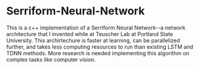 # Serriform-Neural-Network
This is a c++ implementation of a Serriform Neural Network--a network architecture that I invented while at Teuscher Lab at Portland State University. This archirtechure is faster at learning, can be parallelized further, and takes less computing resources to run than existing LSTM and TDNN methods. More research is needed implementing this algorithm on complex tasks like computer vision.

